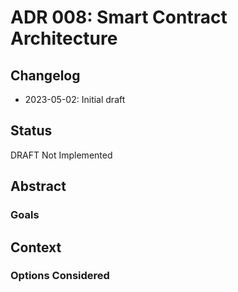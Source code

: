 # ADR 008: Smart Contract Architecture

## Changelog

* 2023-05-02: Initial draft

## Status

DRAFT Not Implemented

## Abstract

### Goals

## Context

### Options Considered
